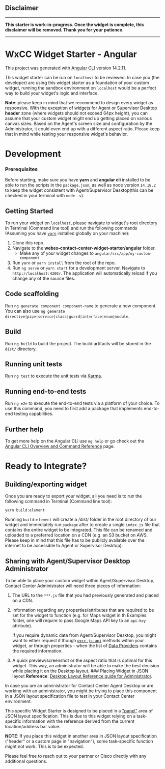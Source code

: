 ## Disclaimer

---

**This starter is work-in-progress. Once the widget is complete, this disclaimer will be removed. Thank you for your patience.**

---

# WxCC Widget Starter - Angular

This project was generated with [Angular CLI](https://github.com/angular/angular-cli) version 14.2.11.

This widget starter can be run on `localhost` to be reviewed. In case you (the developer) are using this widget starter as a foundation of your custom widget, running the sandbox environment on `localhost` would be a perfect way to build your widget's logic and interface.

**Note**: please keep in mind that we recommend to design every widget as responsive. With the exception of widgets for Agent or Supervisor Desktop **header** zone (where widgets should not exceed 64px height), you can assume that your custom widget might end up getting placed on various canvas sizes. Based on the Agent's screen size and configuration by the Administrator, it could even end up with a different aspect ratio. Please keep that in mind while testing your responsive widget's behavior.

# Development

### Prerequisites

Before starting, make sure you have **yarn** and **angular cli** installed to be able to run the scripts in the `package.json`, as well as node version `14.18.2` to keep the widget consistent with Agent/Supervisor Desktop(this can be checked in your terminal with `node -v`). 

## Getting Started

To run your widget on `localhost`, please navigate to widget's root directory in Terminal (Command line tool) and run the following commands (Assuming you have [`yarn`](https://classic.yarnpkg.com/en/docs/install/#mac-stable) installed globally on your machine):

1. Clone this repo.
2. Navigate to the **webex-contact-center-widget-starter/angular** folder.
    - Make any of your widget changes to `angular/src/app/my-custom-component`   
3. Run `yarn` or `yarn install` from the root of the repo.
4. Run `ng serve` or `yarn start` for a development server. Navigate to `http://localhost:4200/`. The application will automatically reload if you change any of the source files.

## Code scaffolding

Run `ng generate component component-name` to generate a new component. You can also use `ng generate directive|pipe|service|class|guard|interface|enum|module`.

## Build

Run `ng build` to build the project. The build artifacts will be stored in the `dist/` directory.

## Running unit tests

Run `ng test` to execute the unit tests via [Karma](https://karma-runner.github.io).

## Running end-to-end tests

Run `ng e2e` to execute the end-to-end tests via a platform of your choice. To use this command, you need to first add a package that implements end-to-end testing capabilities.

## Further help

To get more help on the Angular CLI use `ng help` or go check out the [Angular CLI Overview and Command Reference](https://angular.io/cli) page.

# Ready to Integrate?

## Building/exporting widget

Once you are ready to export your widget, all you need is to run the following command in Terminal (Command line tool):

```
yarn build:element
```

Running `build:element` will create a /dist/ folder in the root directory of our widget and immediately run `package` after to create a single `index.js` file that contains the entire widget to be integrated. This file can be renamed and uploaded to a preferred location on a CDN (e.g. an S3 bucket on AWS. Please keep in mind that this file has to be publicly available over the internet to be accessible to Agent or Supervisor Desktop).

## Sharing with Agent/Supervisor Desktop Administrator

To be able to place your custom widget within Agent/Supervisor Desktop, Contact Center Administrator will need three pieces of information:

1. The URL to the `***.js` file that you had previously generated and placed on a CDN.
2. Information regarding any properties/attributes that are required to be set for the widget to function (e.g. for Maps widget in th Examples folder, one will require to pass Google Maps API key to an `api-key` attribute).

   If you require dynamic data from Agent/Supervisor Desktop, you might want to either request it though [`wxcc-js-api`](https://www.cisco.com/c/en/us/td/docs/voice_ip_comm/cust_contact/contact_center/webexcc/developer_20/webexcc_b_20-desktop-developer-guide-/webexcc_m_30-javascript-sdk.html) methods within your widget, or through properties - when the list of [Data Providers](https://www.cisco.com/c/en/us/td/docs/voice_ip_comm/cust_contact/contact_center/webexcc/developer_20/webexcc_b_20-desktop-developer-guide-/webexcc_m_30-build-a-custom-widget.html#Cisco_Reference.dita_f673d97b-a10a-48b7-9ebe-05c188980918) contains the required information.

3. A quick preview/screenshot or the aspect ratio that is optimal for this widget. This way, an administrator will be able to make the best decision while placing it on the Desktop layout. ### Placing Widget in JSON layout
   **Reference**: [Desktop Layout Reference guide for Administrator](https://www.cisco.com/c/en/us/td/docs/voice_ip_comm/cust_contact/contact_center/webexcc/SetupandAdministrationGuide_2/b_mp-release-2/b_cc-release-2_chapter_011.html#topic_8230815F4023699032326F948C3F1495).

In case you are an administrator for Contact Center Agent Desktop or are working with an administrator, you might be trying to place this component in a JSON layout specification file to test in your Contact Center environment.

This specific Widget Starter is designed to be placed in a ["panel"](https://www.cisco.com/c/en/us/td/docs/voice_ip_comm/cust_contact/contact_center/webexcc/SetupandAdministrationGuide_2/b_mp-release-2/b_cc-release-2_chapter_011.html#Cisco_Generic_Topic.dita_1ae68ee3-0948-47ad-a04d-ae182dae573e) area of JSON layout specification. This is due to this widget relying on a task-specific information with the reference derived from the current location/address bar value.

**NOTE**: If you place this widget in another area in JSON layout specification ("header" or a custom page in "navigation"), some task-specific function might not work. This is to be expected.

Please feel free to reach out to your partner or Cisco directly with any additional questions.

